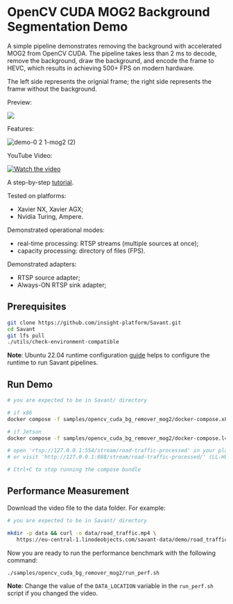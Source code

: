 # OpenCV CUDA MOG2 Background Segmentation Demo

A simple pipeline demonstrates removing the background with accelerated MOG2 from OpenCV CUDA. The pipeline takes less
than 2 ms to decode, remove the background, draw the background, and encode the frame to HEVC, which results in
achieving 500+ FPS on modern hardware.

The left side represents the orignial frame; the right side represents the framw without the background.

Preview:

![](assets/opencv_cuda_bg_remover_mog2.webp)

Features:

![demo-0 2 1-mog2 (2)](https://user-images.githubusercontent.com/15047882/230607388-febddb9b-c5da-417d-a563-4a56829c82ab.png)

YouTube Video:

[![Watch the video](https://img.youtube.com/vi/ZCXOSqklgb0/default.jpg)](https://youtu.be/ZCXOSqklgb0)

A
step-by-step [tutorial](https://blog.savant-ai.io/building-a-500-fps-accelerated-video-background-removal-pipeline-with-savant-and-opencv-cuda-mog2-441294570ac4?source=friends_link&sk=8cee4e671e77cb2b4bb36518619f9044).

Tested on platforms:

- Xavier NX, Xavier AGX;
- Nvidia Turing, Ampere.

Demonstrated operational modes:

- real-time processing: RTSP streams (multiple sources at once);
- capacity processing: directory of files (FPS).

Demonstrated adapters:

- RTSP source adapter;
- Always-ON RTSP sink adapter;

## Prerequisites

```bash
git clone https://github.com/insight-platform/Savant.git
cd Savant
git lfs pull
./utils/check-environment-compatible
```

**Note**: Ubuntu 22.04 runtime
configuration [guide](https://insight-platform.github.io/Savant/develop/getting_started/0_configure_prod_env.html) helps
to configure the runtime to run Savant pipelines.

## Run Demo

```bash
# you are expected to be in Savant/ directory

# if x86
docker compose -f samples/opencv_cuda_bg_remover_mog2/docker-compose.x86.yml up

# if Jetson
docker compose -f samples/opencv_cuda_bg_remover_mog2/docker-compose.l4t.yml up

# open 'rtsp://127.0.0.1:554/stream/road-traffic-processed' in your player
# or visit 'http://127.0.0.1:888/stream/road-traffic-processed/' (LL-HLS)

# Ctrl+C to stop running the compose bundle
```

## Performance Measurement

Download the video file to the data folder. For example:

```bash
# you are expected to be in Savant/ directory

mkdir -p data && curl -o data/road_traffic.mp4 \
   https://eu-central-1.linodeobjects.com/savant-data/demo/road_traffic.mp4
```

Now you are ready to run the performance benchmark with the following command:

```bash
./samples/opencv_cuda_bg_remover_mog2/run_perf.sh
```

**Note**: Change the value of the `DATA_LOCATION` variable in the `run_perf.sh` script if you changed the video.
